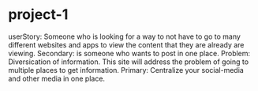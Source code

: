 # project-1

userStory:
Someone who is looking for a way to not have to go to many different websites and apps to view the content that they are already are viewing.
Secondary: is someone who wants to post in one place.
Problem: Diversication of information. This site will address the problem of going to multiple places to get information.
Primary: Centralize your social-media and other media in one place. 